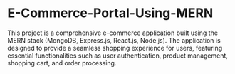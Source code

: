 # E-Commerce-Portal-Using-MERN
This project is a comprehensive e-commerce application built using the MERN stack (MongoDB, Express.js, React.js, Node.js). The application is designed to provide a seamless shopping experience for users, featuring essential functionalities such as user authentication, product management, shopping cart, and order processing.
